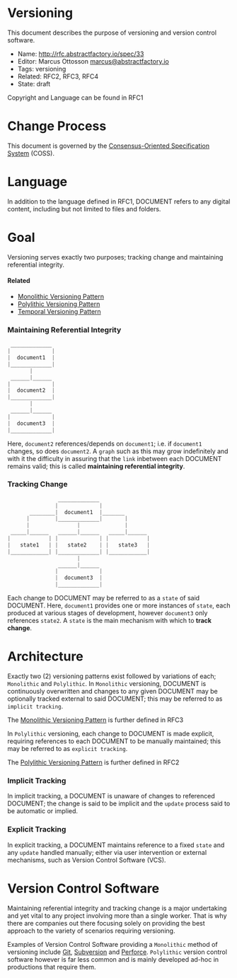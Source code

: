 # Versioning

This document describes the purpose of versioning and version control software.

* Name: http://rfc.abstractfactory.io/spec/33
* Editor: Marcus Ottosson <marcus@abstractfactory.io>
* Tags: versioning
* Related: RFC2, RFC3, RFC4
* State: draft

Copyright and Language can be found in RFC1

# Change Process

This document is governed by the [Consensus-Oriented Specification System](http://www.digistan.org/spec:1/COSS) (COSS).

# Language

In addition to the language defined in RFC1, DOCUMENT refers to any digital content, including but not limited to files and folders.

# Goal

Versioning serves exactly two purposes; tracking change and maintaining referential integrity.

#### Related

* [Monolithic Versioning Pattern][]
* [Polylithic Versioning Pattern][]
* [Temporal Versioning Pattern][]

### Maintaining Referential Integrity

```python
 _____________
|             |
|  document1  |
|_____________|
       |
 ______|______
|             |
|  document2  |
|_____________|
       |
 ______|______
|             |
|  document3  |
|_____________|

```

Here, `document2` references/depends on `document1`; i.e. if `document1` changes, so does `document2`. A `graph` such as this may grow indefinitely and with it the difficulty in assuring that the `link` inbetween each DOCUMENT remains valid; this is called **maintaining referential integrity**.

### Tracking Change

```python
                _____________
               |             |
       ________|  document1  |_______ 
      |        |_____________|       |
      |               |              |
 _____|______   ______|______   _____|______
|            | |             | |            |
|   state1   | |   state2    | |   state3   |
|____________| |_____________| |____________|
                      |
                ______|______
               |             |
               |  document3  |
               |_____________|

```

Each change to DOCUMENT may be referred to as a `state` of said DOCUMENT. Here, `document1` provides one or more instances of `state`, each produced at various stages of development, however `document3` only references `state2`. A `state` is the main mechanism with which to **track change**.

# Architecture

Exactly two (2) versioning patterns exist followed by variations of each; `Monolithic` and `Polylithic`. In `Monolithic` versioning, DOCUMENT is continuously overwritten and changes to any given DOCUMENT may be optionally tracked external to said DOCUMENT; this may be referred to as `implicit tracking`.

The [Monolithic Versioning Pattern][] is further defined in RFC3

In `Polylithic` versioning, each change to DOCUMENT is made explicit,  requiring references to each DOCUMENT to be manually maintained; this may be referred to as `explicit tracking`.

The [Polylithic Versioning Pattern][] is further defined in RFC2

### Implicit Tracking

In implicit tracking, a DOCUMENT is unaware of changes to referenced DOCUMENT; the change is said to be implicit and the `update` process said to be automatic or implied.

### Explicit Tracking

In explicit tracking, a DOCUMENT maintains reference to a fixed `state` and any `update` handled manually; either via user intervention or external mechanisms, such as Version Control Software (VCS).

# Version Control Software

Maintaining referential integrity and tracking change is a major undertaking and yet vital to any project involving more than a single worker. That is why there are companies out there focusing solely on providing the best approach to the variety of scenarios requiring versioning.

Examples of Version Control Software providing a `Monolithic` method of versioning include [Git][], [Subversion][] and [Perforce][]. `Polylithic` version control software however is far less common and is mainly developed ad-hoc in productions that require them.

[Git]:http://git-scm.com/
[Subversion]: http://subversion.apache.org/
[Perforce]: http://www.perforce.com/
[Monolithic Versioning Pattern]: http://rfc.abstractfactory.io/spec/3
[Polylithic Versioning Pattern]: http://rfc.abstractfactory.io/spec/2
[Temporal Versioning Pattern]: http://rfc.abstractfactory.io/spec/4
